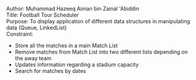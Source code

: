 Author: Muhammad Hazeeq Aiman bin Zainal 'Abiddin  
Title: Football Tour Scheduler  
Purpose: To display application of different data structures in manipulating data (Queue, LinkedList)  
Constraint:  
 - Store all the matches in a main Match List
 - Remove matches from Match List into two different lists depending on the away team
 - Updates information regarding a stadium capacity
 - Search for matches by dates
